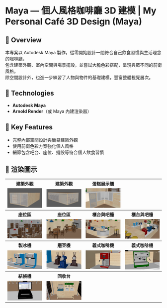 # Maya — 個人風格咖啡廳 3D 建模 | My Personal Café 3D Design (Maya)


## 📌 Overview
本專案以 Autodesk Maya 製作，從零開始設計一間符合自己飲食習慣與生活理念的咖啡廳，  
包含建築外觀、室內空間與場景擺設，並嘗試大膽色彩搭配，呈現與眾不同的前衛風格。  
除空間設計外，也進一步練習了人物與物件的基礎建模，豐富整體視覺層次。


## 🧰 Technologies
- **Autodesk Maya**
- **Arnold Render**（或 Maya 內建渲染器）


## 🎯 Key Features
- 完整內部空間設計與簡易建築外觀
- 使用前衛色彩方案強化個人風格
- 細節包含吧台、座位、擺設等符合個人飲食習慣


## 📸 渲染圖示

<table>
  <!-- 區塊 1: 建築外觀 -->
  <tr>
    <th>建築外觀</th>
    <th>建築外觀</th>
    <th>蛋糕展示櫃</th>
    <th></th>
  </tr>
  <tr>
    <td><img src="images/exterior1.png" width="200"></td>
    <td><img src="images/exterior2.png" width="200"></td>
    <td><img src="images/interior5.png" width="200"></td>
    <td></td>
  </tr>

  <!-- 區塊 2: 座位區 -->  <!-- 區塊 3: 櫃台與吧檯 -->
  <tr>
    <th>座位區</th>
    <th>座位區</th>
    <th>櫃台與吧檯</th>
    <th>櫃台與吧檯</th>
  </tr>
  <tr>
    <td><img src="images/interior1.png" width="200"></td>
    <td><img src="images/interior2.png" width="200"></td>
    <td><img src="images/interior3.png" width="200"></td>
    <td><img src="images/interior4.png" width="200"></td>
  </tr>

  <!-- 區塊 4: 製冰機 & 磨豆機 -->  <!-- 區塊 5: 義式咖啡機 -->
  <tr>
    <th>製冰機</th>
    <th>磨豆機</th>
    <th>義式咖啡機</th>
    <th>義式咖啡機</th>
  </tr>
  <tr>
    <td><img src="images/detail1.png" width="200"></td>
    <td><img src="images/detail2.png" width="200"></td>
    <td><img src="images/detail3.png" width="200"></td>
    <td><img src="images/detail4.png" width="200"></td>
  </tr>

  <!-- 區塊 6: 結帳機 & 回收台 -->
  <tr>
    <th>結帳機</th>
    <th>回收台</th>
    <th></th>
    <th></th>
  </tr>
  <tr>
    <td><img src="images/detail5.png" width="200"></td>
    <td><img src="images/detail6.png" width="200"></td>
    <td></td>
    <td></td>
  </tr>
</table>
